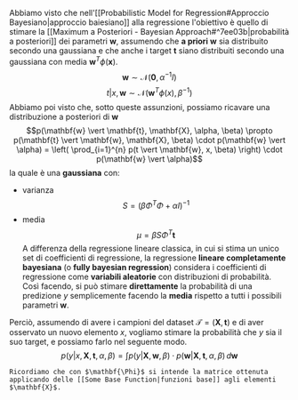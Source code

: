 Abbiamo visto che nell'[[Probabilistic Model for Regression#Approccio Bayesiano|approccio baiesiano]] alla regressione l'obiettivo è quello di stimare la [[Maximum a Posteriori - Bayesian Approach#^7ee03b|probabilità a posteriori]] dei parametri $\mathbf{w}$, assumendo che **a priori** $\mathbf{w}$ sia distribuito secondo una gaussiana e che anche i target $\mathbf{t}$ siano distribuiti secondo una gaussiana con media $\mathbf{w}^T\phi(\mathbf{x})$.
$$\mathbf{w} \sim \mathcal{N}(\mathbf{0}, \alpha^{-1} I)$$
$$t \vert x, \mathbf{w} \sim \mathcal{N}(\mathbf{w}^T\phi(x), \beta^{-1})$$
Abbiamo poi visto che, sotto queste assunzioni, possiamo ricavare una distribuzione a posteriori di $\mathbf{w}$
$$p(\mathbf{w} \vert \mathbf{t}, \mathbf{X}, \alpha, \beta) \propto p(\mathbf{t} \vert \mathbf{w}, \mathbf{X}, \beta) \cdot p(\mathbf{w} \vert \alpha) = \left( \prod_{i=1}^{n} p(t \vert \mathbf{w}, x, \beta) \right) \cdot p(\mathbf{w} \vert \alpha)$$ la quale è una **gaussiana** con:
- varianza $$S = (\beta\Phi^T\Phi + \alpha I)^{-1}$$
- media $$\mu = \beta S\Phi^T \mathbf{t}$$
A differenza della regressione lineare classica, in cui si stima un unico set di coefficienti di regressione, la regressione **lineare completamente bayesiana** (o **fully bayesian regression**) considera i coefficienti di regressione come **variabili aleatorie** con distribuzioni di probabilità.
Così facendo, si può stimare **direttamente** la probabilità di una predizione $y$ semplicemente facendo la **media** rispetto a tutti i possibili parametri $\mathbf{w}$.

Perciò, assumendo di avere i campioni del dataset $\mathcal{T} = (\mathbf{X}, \mathbf{t})$ e di aver osservato un nuovo elemento $x$, vogliamo stimare la probabilità che $y$ sia il suo target, e possiamo farlo nel seguente modo.
$$p(y \vert x, \mathbf{X}, \mathbf{t}, \alpha, \beta) = \int p(y \vert \mathbf{X}, \mathbf{w}, \beta) \cdot p(\mathbf{w} \vert \mathbf{X}, \mathbf{t},\alpha, \beta) \,d\mathbf{w}$$

```ad-info
Ricordiamo che con $\mathbf{\Phi}$ si intende la matrice ottenuta applicando delle [[Some Base Function|funzioni base]] agli elementi $\mathbf{X}$.
```


